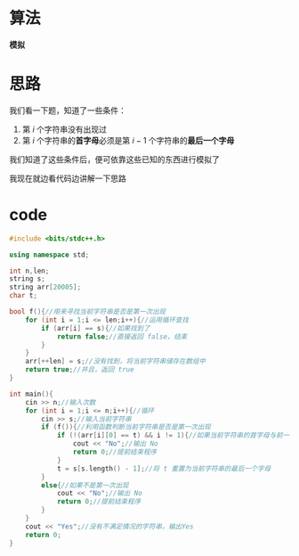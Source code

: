 # 算法
**模拟**
# 思路
我们看一下题，知道了一些条件：
1. 第 $i$ 个字符串没有出现过
2. 第 $i$ 个字符串的**首字母**必须是第 $i - 1$ 个字符串的**最后一个字母**

我们知道了这些条件后，便可依靠这些已知的东西进行模拟了

我现在就边看代码边讲解一下思路
# code

```cpp
#include <bits/stdc++.h>

using namespace std;

int n,len;
string s;
string arr[20005];
char t;

bool f(){//用来寻找当前字符串是否是第一次出现 
	for (int i = 1;i <= len;i++){//运用循环查找 
		if (arr[i] == s){//如果找到了 
			return false;//直接返回 false，结束 
		}
	}
	arr[++len] = s;//没有找到，将当前字符串储存在数组中 
	return true;//并且，返回 true 
}

int main(){
	cin >> n;//输入次数 
	for (int i = 1;i <= n;i++){//循环 
		cin >> s;//输入当前字符串 
		if (f()){//利用函数判断当前字符串是否是第一次出现 
			if (!(arr[i][0] == t) && i != 1){//如果当前字符串的首字母与前一个字符串的最后一个字母不相同，并且当前不是第一个字符串的话 
				cout << "No";//输出 No 
				return 0;//提前结束程序 
			}
			t = s[s.length() - 1];//将 t 重置为当前字符串的最后一个字母 
		}
		else{//如果不是第一次出现 
			cout << "No";//输出 No 
			return 0;//提前结束程序 
		}
	}
	cout << "Yes";//没有不满足情况的字符串，输出Yes 
	return 0;
}
```